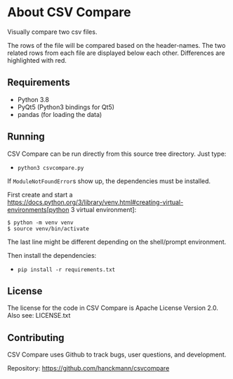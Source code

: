 About CSV Compare
=================

Visually compare two csv files.

The rows of the file will be compared based on the header-names.
The two related rows from each file are displayed below each other.
Differences are highlighted with red.


Requirements
------------

* Python 3.8
* PyQt5 (Python3 bindings for Qt5)
* pandas (for loading the data)


Running
-------

CSV Compare can be run directly from this source tree directory. Just type:

 * `python3 csvcompare.py`

If `ModuleNotFoundError`s show up, the dependencies must be installed.

First create and start a https://docs.python.org/3/library/venv.html#creating-virtual-environments[python 3 virtual environment]:

```
$ python -m venv venv
$ source venv/bin/activate
```

The last line might be different depending on the shell/prompt environment.

Then install the dependencies:

 * `pip install -r requirements.txt`


License
-------

The license for the code in CSV Compare is Apache License Version 2.0.
Also see: LICENSE.txt


Contributing
------------

CSV Compare uses Github to track bugs, user questions, and development.

Repository: https://github.com/hanckmann/csvcompare
